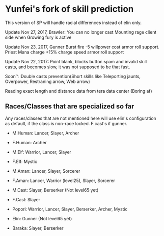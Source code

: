 # Yunfei's fork of skill prediction

This version of SP will handle racial differences instead of elin only.

Update Nov 27, 2017, Brawler: You can no longer cast Mounting rage client side when Growing fury is active

Update Nov 23, 2017, Gunner Burst fire -5 willpower cost armor roll support. Priest Mana charge +15% charge speed armor roll support

Update Nov 22, 2017: Point blank, blocks button spam and invalid skill casts, and becomes slow, it was not supposed to be that fast.


Soon™: Double casts prevention(Short skills like Teleporting jaunts, Overpower, Restraning arrow, Web arrow)

Reading exact length and distance data from tera data center (Boring af)


## Races/Classes that are specialized so far

Any races/classes that are not mentioned here will use elin's configuration as default, if the class is non-race locked. F.cast's if gunner.

- M.Human: Lancer, Slayer, Archer

- F.Human: Archer

- M.Elf: Warrior, Lancer, Slayer

- F.Elf: Mystic

- M.Aman: Lancer, Slayer, Sorcerer

- F.Aman: Lancer, Warrior (level25), Slayer, Sorcerer

- M.Cast: Slayer, Berserker (Not level65 yet)

- F.Cast: Slayer

- Popori: Warrior, Lancer, Slayer, Berserker, Archer, Mystic

- Elin: Gunner (Not level65 yet)

- Baraka: Slayer, Berserker
